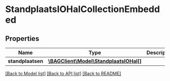 # StandplaatsIOHalCollectionEmbedded

## Properties
Name | Type | Description | Notes
------------ | ------------- | ------------- | -------------
**standplaatsen** | [**\BAGClient\Model\StandplaatsIOHal[]**](StandplaatsIOHal.md) |  | [optional] 

[[Back to Model list]](../../README.md#documentation-for-models) [[Back to API list]](../../README.md#documentation-for-api-endpoints) [[Back to README]](../../README.md)

